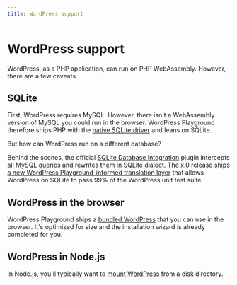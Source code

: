 ```yaml
---
title: WordPress support
---
```


# WordPress support

WordPress, as a PHP application, can run on PHP WebAssembly. However, there are a few caveats.

## SQLite

First, WordPress requires MySQL. However, there isn't a WebAssembly version of MySQL you could run in the browser. WordPress Playground therefore ships PHP with the [native SQLite driver](https://www.php.net/manual/en/ref.pdo-sqlite.php) and leans on SQLite.

But how can WordPress run on a different database?

Behind the scenes, the official [SQLite Database Integration](https://github.com/khulnasoft-lab/sqlite-database-integration) plugin intercepts all MySQL queries and rewrites them in SQLite dialect. The x.0 release ships [a new WordPress Playground-informed translation layer](https://github.com/khulnasoft-lab/sqlite-database-integration/pull/9) that allows WordPress on SQLite to pass 99% of the WordPress unit test suite.

## WordPress in the browser

WordPress Playground ships a [bundled WordPress](./06-wasm-php-data-dependencies.md) that you can use in the browser. It's optimized for size and the installation wizard is already completed for you.

## WordPress in Node.js

In Node.js, you'll typically want to [mount WordPress](./05-wasm-php-filesystem.md) from a disk directory.
